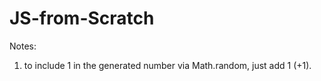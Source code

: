 # JS-from-Scratch

Notes: 
1. to include 1 in the generated number via Math.random, just add 1 (+1).
